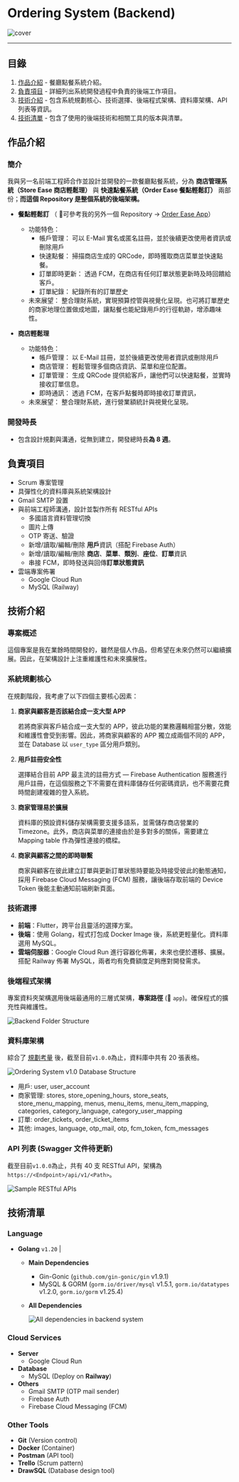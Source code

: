 # Ordering System (Backend)

![cover](screenshots/ordering_system_cover.png)

---

## 目錄

1. [作品介紹](#作品介紹) - 餐廳點餐系統介紹。
2. [負責項目](#負責項目) - 詳細列出系統開發過程中負責的後端工作項目。
3. [技術介紹](#技術介紹) - 包含系統規劃核心、技術選擇、後端程式架構、資料庫架構、API 列表等資訊。
4. [技術清單](#技術清單) - 包含了使用的後端技術和相關工具的版本與清單。

## 作品介紹

### 簡介

我與另一名前端工程師合作並設計並開發的一款餐廳點餐系統，分為 **商店管理系統（Store Ease 商店輕鬆理）** 與 **快速點餐系統（Order Ease 餐點輕鬆訂）** 兩部份；**而這個 Repository 是整個系統的後端架構。**

- **餐點輕鬆訂** （ :bell:可參考我的另外一個 Repository -> [Order Ease App](https://github.com/phzeng0726/order-ease-app-demo)）
  - 功能特色：
    - 帳戶管理： 可以 E-Mail 實名或匿名註冊，並於後續更改使用者資訊或刪除用戶
    - 快速點餐： 掃描商店生成的 QRCode，即時獲取商店菜單並快速點餐。
    - 訂單即時更新： 透過 FCM，在商店有任何訂單狀態更新時及時回饋給客戶。
    - 訂單紀錄： 紀錄所有的訂單歷史
  - 未來展望： 整合理財系統，實現預算控管與視覺化呈現。也可將訂單歷史的商家地理位置做成地圖，讓點餐也能紀錄用戶的行徑軌跡，增添趣味性。

- **商店輕鬆理**

  - 功能特色：
    - 帳戶管理： 以 E-Mail 註冊，並於後續更改使用者資訊或刪除用戶
    - 商店管理： 輕鬆管理多個商店資訊、菜單和座位配置。
    - 訂單管理： 生成 QRCode 提供給客戶，讓他們可以快速點餐，並實時接收訂單信息。
    - 即時通訊： 透過 FCM，在客戶點餐時即時接收訂單資訊，
  - 未來展望：
    整合理財系統，進行營業額統計與視覺化呈現。

### 開發時長

- 包含設計規劃與溝通，從無到建立，開發總時長**為 8 週**。

## 負責項目

- Scrum 專案管理
- 具彈性化的資料庫與系統架構設計
- Gmail SMTP 設置
- 與前端工程師溝通，設計並製作所有 RESTful APIs
  - 多國語言資料管理切換
  - 圖片上傳
  - OTP 寄送、驗證
  - 新增/讀取/編輯/刪除 **用戶**資訊（搭配 Firebase Auth）
  - 新增/讀取/編輯/刪除 **商店**、**菜單**、**類別**、**座位**、**訂單**資訊
  - 串接 FCM，即時發送與回傳**訂單狀態資訊**
- 雲端專案佈署
  - Google Cloud Run
  - MySQL (Railway)

## 技術介紹

### 專案概述

這個專案是我在業餘時間開發的，雖然是個人作品，但希望在未來仍然可以繼續擴展。因此，在架構設計上注重維護性和未來擴展性。

### 系統規劃核心

在規劃階段，我考慮了以下四個主要核心因素：

1. **商家與顧客是否該結合成一支大型 APP**

   若將商家與客戶結合成一支大型的 APP，彼此功能的業務邏輯相當分散，效能和維護性會受到影響。因此，將商家與顧客的 APP 獨立成兩個不同的 APP，並在 Database 以 `user_type` 區分用戶類別。

2. **用戶註冊安全性**

   選擇結合目前 APP 最主流的註冊方式 — Firebase Authentication 服務進行用戶註冊，在這個服務之下不需要在資料庫儲存任何密碼資訊，也不需要花費時間創建複雜的登入系統。

3. **商家管理易於擴展**

   資料庫的預設資料儲存架構需要支援多語系，並需儲存商店營業的 Timezone。此外，商店與菜單的連接由於是多對多的關係，需要建立 Mapping table 作為彈性連接的橋樑。

4. **商家與顧客之間的即時聯繫**

   商家與顧客在彼此建立訂單與更新訂單狀態時要能及時接受彼此的動態通知，採用 Firebase Cloud Messaging (FCM) 服務，讓後端存取前端的 Device Token 後能主動通知前端刷新頁面。

### 技術選擇

- **前端**：Flutter，跨平台且靈活的選擇方案。
- **後端**：使用 Golang，程式打包成 Docker Image 後，系統更輕量化。資料庫選用 MySQL。
- **雲端伺服器**：Google Cloud Run 進行容器化佈署，未來也便於遷移、擴展。搭配 Railway 佈署 MySQL，兩者均有免費額度足夠應對開發需求。

### 後端程式架構

專案資料夾架構選用後端最通用的三層式架構，**專案路徑** (📁 `app`)。確保程式的擴充性與維護性。

![Backend Folder Structure](screenshots/backend_folder_structure.png)

### 資料庫架構

綜合了 [規劃考量](#規劃考量) 後，截至目前`v1.0.0`為止，資料庫中共有 20 張表格。

![Ordering System v1.0 Database Structure](screenshots/ordering_system_database_structure.png)

- 用戶: user, user_account
- 商家管理: stores, store_opening_hours, store_seats, store_menu_mapping, menus, menu_items, menu_item_mapping, categories, category_language, category_user_mapping
- 訂單: order_tickets, order_ticket_items
- 其他: images, language, otp_mail, otp, fcm_token, fcm_messages

### API 列表 (Swagger 文件待更新)

截至目前`v1.0.0`為止，共有 40 支 RESTful API，架構為`https://<Endpoint>/api/v1/<Path>`。

![Sample RESTful APIs](screenshots/postman.png)

## 技術清單

### Language

- **Golang** `v1.20` |

  - **Main Dependencies**

    - Gin-Gonic (`github.com/gin-gonic/gin` v1.9.1)
    - MySQL & GORM (`gorm.io/driver/mysql` v1.5.1, `gorm.io/datatypes` v1.2.0, `gorm.io/gorm` v1.25.4)

  - **All Dependencies**

    ![All dependencies in backend system](screenshots/dependencies.png)

### Cloud Services

- **Server**
  - Google Cloud Run
- **Database**
  - MySQL (Deploy on **Railway**)
- **Others**
  - Gmail SMTP (OTP mail sender)
  - Firebase Auth
  - Firebase Cloud Messaging (FCM)

### Other Tools

- **Git** (Version control)
- **Docker** (Container)
- **Postman** (API tool)
- **Trello** (Scrum pattern)
- **DrawSQL** (Database design tool)
